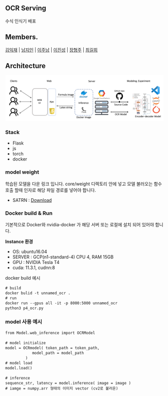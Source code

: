 ## OCR Serving
수식 인식기 배포

## Members.

[김익재](https://github.com/ijjustinKim) | [남지인](https://github.com/zeen263) | [이주남](https://github.com/joon1230) | [이진성](https://github.com/ssun-g) | [장형주](https://github.com/hangjoo) | [최길희](https://github.com/grazerhee)


## Architecture
![arch](./img/architecture.png)


### Stack
- Flask
- js
- torch
- docker

### model weight 
학습된 모델을 다운 링크 입니다. core/weight 디렉토리 안에 넣고 모델 불러오는 함수 호출 할때 인자로 해당 파일 경로를 넣어야 합니다.
- SATRN : [Download](https://drive.google.com/file/d/1Kppt7rTIGxm8iV_zsM4f_vu9CVfVaeu7/view?usp=sharing)

### Docker build & Run
기본적으로 Docker와 nvidia-docker 가 해당 서버 또는 로컬에 설치 되어 있어야 합니다.

__Instance 환경__
- OS: ubuntu16.04 
- SERVER : GCP(n1-standard-4) CPU 4, RAM 15GB 
- GPU : NVIDIA Tesla T4
- cuda: 11.3.1, cudnn:8

docker build 예시
```angular2html
# build
docker bulid -t unnamed_ocr . 
# run
docker run --gpus all -it -p 8000:5000 unnamed_ocr
python3 p4_ocr.py
```


### model 사용 예시

```
from Model.web_inference import OCRModel

# model initialize
model = OCRmodel( token_path = token_path,
            model_path = model_path
         )
# model load
model.load()

# inference
sequence_str, latency = model.inference( image = image )
# iamge = numpy.arr 형태의 이미지 vector (cv2로 불러온)
```
